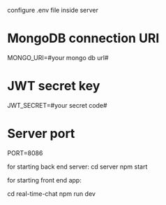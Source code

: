 
configure .env file inside server
# MongoDB connection URI
MONGO_URI=#your mongo db url#

# JWT secret key
JWT_SECRET=#your secret code#

# Server port
PORT=8086

for starting back end server:
cd server
npm start

for starting front end app:

cd real-time-chat
npm run dev
